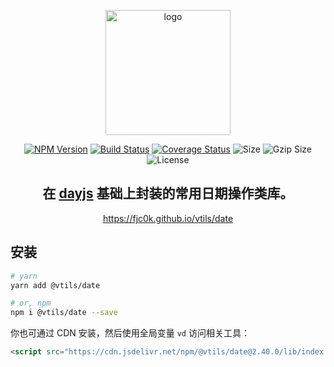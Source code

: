 <p align="center"><img width="200" src="https://raw.githubusercontent.com/fjc0k/vtils/master/logo.png" alt="logo"></p>

<p align="center"><a href="https://www.npmjs.com/package/@vtils/date"><img src="https://badge.fury.io/js/%40vtils%2Fdate.svg" alt="NPM Version"></a> <a href="https://travis-ci.org/fjc0k/vtils"><img src="https://travis-ci.org/fjc0k/vtils.svg?branch=master" alt="Build Status"></a> <a href="https://codecov.io/gh/fjc0k/vtils"><img src="https://codecov.io/gh/fjc0k/vtils/branch/master/graph/badge.svg" alt="Coverage Status"></a> <img src="https://badgen.net/bundlephobia/min/@vtils/date" alt="Size"> <img src="https://badgen.net/bundlephobia/minzip/@vtils/date" alt="Gzip Size"> <img src="https://badgen.net/github/license/fjc0k/vtils" alt="License"></p>

<h2 align="center">在 <a href="https://github.com/iamkun/dayjs">dayjs</a> 基础上封装的常用日期操作类库。</h2>

<p align="center">
  <a href="https://fjc0k.github.io/vtils/date">https://fjc0k.github.io/vtils/date</a>
</p>

## 安装

```bash
# yarn
yarn add @vtils/date

# or, npm
npm i @vtils/date --save
```

你也可通过 CDN 安装，然后使用全局变量 `vd` 访问相关工具：

```html
<script src="https://cdn.jsdelivr.net/npm/@vtils/date@2.40.0/lib/index.umd.min.js" crossorigin="anonymous"></script>
```

